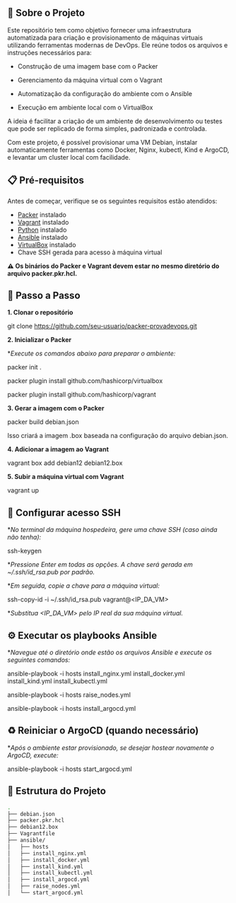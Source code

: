 ## 🧾 Sobre o Projeto
Este repositório tem como objetivo fornecer uma infraestrutura automatizada para criação e provisionamento de máquinas virtuais utilizando ferramentas modernas de DevOps. Ele reúne todos os arquivos e instruções necessários para:

- Construção de uma imagem base com o Packer 

- Gerenciamento da máquina virtual com o Vagrant

- Automatização da configuração do ambiente com o Ansible

- Execução em ambiente local com o VirtualBox

A ideia é facilitar a criação de um ambiente de desenvolvimento ou testes que pode ser replicado de forma simples, padronizada e controlada.

Com este projeto, é possível provisionar uma VM Debian, instalar automaticamente ferramentas como Docker, Nginx, kubectl, Kind e ArgoCD, e levantar um cluster local com facilidade.

## 📋 Pré-requisitos
Antes de começar, verifique se os seguintes requisitos estão atendidos:

- [Packer](https://www.packer.io/downloads) instalado  
- [Vagrant](https://developer.hashicorp.com/vagrant/downloads) instalado  
- [Python](https://www.python.org/downloads/) instalado  
- [Ansible](https://docs.ansible.com/ansible/latest/installation_guide/intro_installation.html) instalado  
- [VirtualBox](https://www.virtualbox.org/wiki/Downloads) instalado  
- Chave SSH gerada para acesso à máquina virtual

**⚠️ Os binários do Packer e Vagrant devem estar no mesmo diretório do arquivo packer.pkr.hcl.**


## **🚀 Passo a Passo**


**1. Clonar o repositório**

git clone https://github.com/seu-usuario/packer-provadevops.git


**2. Inicializar o Packer**

**Execute os comandos abaixo para preparar o ambiente:*

packer init .

packer plugin install github.com/hashicorp/virtualbox

packer plugin install github.com/hashicorp/vagrant

**3. Gerar a imagem com o Packer**

packer build debian.json

Isso criará a imagem .box baseada na configuração do arquivo debian.json.

**4. Adicionar a imagem ao Vagrant**

vagrant box add debian12 debian12.box

**5. Subir a máquina virtual com Vagrant**

vagrant up

## **🔐 Configurar acesso SSH**

**No terminal da máquina hospedeira, gere uma chave SSH (caso ainda não tenha):*

ssh-keygen

**Pressione Enter em todas as opções. A chave será gerada em ~/.ssh/id_rsa.pub por padrão.*

**Em seguida, copie a chave para a máquina virtual:*

ssh-copy-id -i ~/.ssh/id_rsa.pub vagrant@<IP_DA_VM>

**Substitua <IP_DA_VM> pelo IP real da sua máquina virtual.*

## **⚙️ Executar os playbooks Ansible**

**Navegue até o diretório onde estão os arquivos Ansible e execute os seguintes comandos:*

ansible-playbook -i hosts install_nginx.yml install_docker.yml install_kind.yml install_kubectl.yml

ansible-playbook -i hosts raise_nodes.yml

ansible-playbook -i hosts install_argocd.yml

## **♻️ Reiniciar o ArgoCD (quando necessário)**

**Após o ambiente estar provisionado, se desejar hostear novamente o ArgoCD, execute:*

ansible-playbook -i hosts start_argocd.yml

## 📁 Estrutura do Projeto
```bash
.
├── debian.json
├── packer.pkr.hcl
├── debian12.box
├── Vagrantfile
├── ansible/
│   ├── hosts
│   ├── install_nginx.yml
│   ├── install_docker.yml
│   ├── install_kind.yml
│   ├── install_kubectl.yml
│   ├── install_argocd.yml
│   ├── raise_nodes.yml
│   └── start_argocd.yml
```

